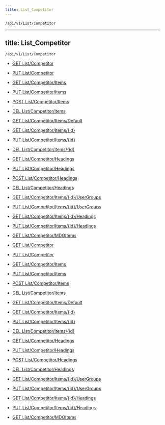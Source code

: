 ```yaml
---
title: List_Competitor
---
```


```http
/api/v1/List/Competitor
```

---
title: List_Competitor
---

```http
/api/v1/List/Competitor
```




* [GET List/Competitor](v1CompetitorList_GetListDefinition.md)

* [PUT List/Competitor](v1CompetitorList_SetListDefinition.md)

* [GET List/Competitor/Items](v1CompetitorList_GetAll.md)

* [PUT List/Competitor/Items](v1CompetitorList_PutAllCompetitor.md)

* [POST List/Competitor/Items](v1CompetitorList_PostCompetitor.md)

* [DEL List/Competitor/Items](v1CompetitorList_DeleteAllCompetitor.md)

* [GET List/Competitor/Items/Default](v1CompetitorList_CreateDefaultCompetitor.md)

* [GET List/Competitor/Items/{id}](v1CompetitorList_GetCompetitor.md)

* [PUT List/Competitor/Items/{id}](v1CompetitorList_PutCompetitor.md)

* [DEL List/Competitor/Items/{id}](v1CompetitorList_DeleteCompetitor.md)

* [GET List/Competitor/Headings](v1CompetitorList_GetCompetitorHeadings.md)

* [PUT List/Competitor/Headings](v1CompetitorList_PutCompetitorHeadings.md)

* [POST List/Competitor/Headings](v1CompetitorList_PostCompetitorHeading.md)

* [DEL List/Competitor/Headings](v1CompetitorList_DeleteCompetitorHeadings.md)

* [GET List/Competitor/Items/{id}/UserGroups](v1CompetitorList_GetCompetitorUserGroupsForListItem.md)

* [PUT List/Competitor/Items/{id}/UserGroups](v1CompetitorList_PutCompetitorUserGroupsForListItem.md)

* [GET List/Competitor/Items/{id}/Headings](v1CompetitorList_GetCompetitorHeadingsForListItem.md)

* [PUT List/Competitor/Items/{id}/Headings](v1CompetitorList_PutCompetitorHeadingsForListItem.md)

* [GET List/Competitor/MDOItems](v1CompetitorList_GetMDOList.md)


* [GET List/Competitor](v1CompetitorList_GetListDefinition.md)

* [PUT List/Competitor](v1CompetitorList_SetListDefinition.md)

* [GET List/Competitor/Items](v1CompetitorList_GetAll.md)

* [PUT List/Competitor/Items](v1CompetitorList_PutAllCompetitor.md)

* [POST List/Competitor/Items](v1CompetitorList_PostCompetitor.md)

* [DEL List/Competitor/Items](v1CompetitorList_DeleteAllCompetitor.md)

* [GET List/Competitor/Items/Default](v1CompetitorList_CreateDefaultCompetitor.md)

* [GET List/Competitor/Items/{id}](v1CompetitorList_GetCompetitor.md)

* [PUT List/Competitor/Items/{id}](v1CompetitorList_PutCompetitor.md)

* [DEL List/Competitor/Items/{id}](v1CompetitorList_DeleteCompetitor.md)

* [GET List/Competitor/Headings](v1CompetitorList_GetCompetitorHeadings.md)

* [PUT List/Competitor/Headings](v1CompetitorList_PutCompetitorHeadings.md)

* [POST List/Competitor/Headings](v1CompetitorList_PostCompetitorHeading.md)

* [DEL List/Competitor/Headings](v1CompetitorList_DeleteCompetitorHeadings.md)

* [GET List/Competitor/Items/{id}/UserGroups](v1CompetitorList_GetCompetitorUserGroupsForListItem.md)

* [PUT List/Competitor/Items/{id}/UserGroups](v1CompetitorList_PutCompetitorUserGroupsForListItem.md)

* [GET List/Competitor/Items/{id}/Headings](v1CompetitorList_GetCompetitorHeadingsForListItem.md)

* [PUT List/Competitor/Items/{id}/Headings](v1CompetitorList_PutCompetitorHeadingsForListItem.md)

* [GET List/Competitor/MDOItems](v1CompetitorList_GetMDOList.md)
